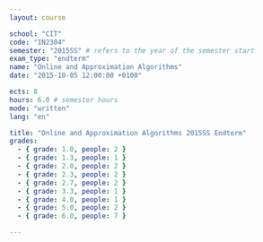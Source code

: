 ```yaml
---
layout: course

school: "CIT"
code: "IN2304"
semester: "2015SS" # refers to the year of the semester start
exam_type: "endterm"
name: "Online and Approximation Algorithms"
date: "2015-10-05 12:00:00 +0100"

ects: 8
hours: 6.0 # semester hours
mode: "written"
lang: "en"

title: "Online and Approximation Algorithms 2015SS Endterm"
grades:
  - { grade: 1.0, people: 2 }
  - { grade: 1.3, people: 1 }
  - { grade: 2.0, people: 2 }
  - { grade: 2.3, people: 2 }
  - { grade: 2.7, people: 2 }
  - { grade: 3.3, people: 1 }
  - { grade: 4.0, people: 1 }
  - { grade: 5.0, people: 2 }
  - { grade: 6.0, people: 7 }

---
```

